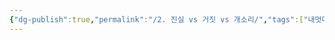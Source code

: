 ```yaml
---
{"dg-publish":true,"permalink":"/2. 진실 vs 거짓 vs 개소리/","tags":["내멋대로맛보기","개소리에대하여"],"created":"2024-02-21T11:44:17.739+09:00","updated":"2024-02-21T11:55:35.377+09:00"}
---
```


